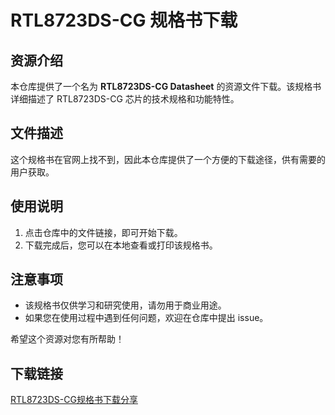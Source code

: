 # RTL8723DS-CG 规格书下载

## 资源介绍

本仓库提供了一个名为 **RTL8723DS-CG Datasheet** 的资源文件下载。该规格书详细描述了 RTL8723DS-CG 芯片的技术规格和功能特性。

## 文件描述

这个规格书在官网上找不到，因此本仓库提供了一个方便的下载途径，供有需要的用户获取。

## 使用说明

1. 点击仓库中的文件链接，即可开始下载。
2. 下载完成后，您可以在本地查看或打印该规格书。

## 注意事项

- 该规格书仅供学习和研究使用，请勿用于商业用途。
- 如果您在使用过程中遇到任何问题，欢迎在仓库中提出 issue。

希望这个资源对您有所帮助！

## 下载链接

[RTL8723DS-CG规格书下载分享](https://pan.quark.cn/s/8b18e9809688)